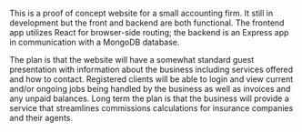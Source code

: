 This is a proof of concept website for a small accounting firm. It still in development but the front and backend are both functional. The frontend app utilizes React for browser-side routing; the backend is an Express app in communication with a MongoDB database.

The plan is that the website will have a somewhat standard guest presentation with information about the business including services offered and how to contact. Registered clients will be able to login and view current and/or ongoing jobs being handled by the business as well as invoices and any unpaid balances. Long term the plan is that the business will provide a service that streamlines commissions calculations for insurance companies and their agents.
